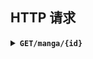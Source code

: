 ## HTTP 请求

<details>
<summary>
<b><code>GET</code></b><b><code>/manga/{id}</code></b>
</summary>
<br/>

| 参数 | 类型     | 描述 |
| ---- | -------- | ---- |
| `id` | `number` | Pid  |

示例: `http://127.0.0.1:1145/manga/98019984`

返回: `MangaDTO`

| key      | 类型            | 描述                                    |
| -------- | --------------- | --------------------------------------- |
| ...      | `IllustDTO`     | 参见 [`IllustDTO`](../illust/README.md) |
| `series` | `ItemSeriesDTO` | 系列数据                                |

```
{
    "id": 98019984,
    "title": "へっぽこ吸血鬼ちゃんは血が欲しい",
    "total": 5,
    "images": [
        {
            "urls": {
                "small": "...",
                "regular": "...",
                "original": "..."
            },
            "width": 800,
            "height": 1301
        },
        ...
    ],
    "createTime": 1651395658,
    "updateTime": 1651395658,
    "tags": [
        "漫画",
        "..."
    ],
    "restrict": "safe",
    "description": "...",
    "bookmarkCount": 16237,
    "likeCount": 14008,
    "viewCount": 327481,
    "author": {
        "name": "にいち",
        "id": 1035047
    },
    "series": {
        "id": 718,
        "title": "少女アラカルト",
        "order": 67,
        "prev": {
            "id": "97536981",
            "title": "花の季節"
        },
        "next": null
    }
}
```
---
</details>